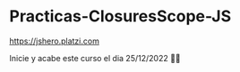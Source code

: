 # Practicas-ClosuresScope-JS

https://jshero.platzi.com

Inicie y acabe este curso el dia 25/12/2022 🤪🤪
